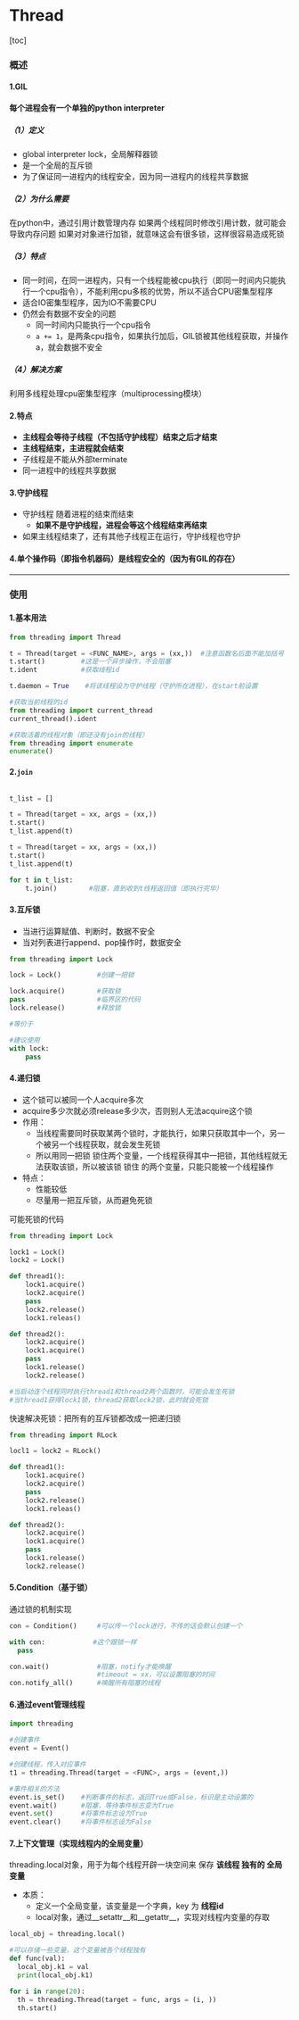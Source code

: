# Thread
[toc]
### 概述

#### 1.GIL

**每个进程会有一个单独的python interpreter**

##### （1）定义
* global interpreter lock，全局解释器锁
* 是一个全局的互斥锁
* 为了保证同一进程内的线程安全，因为同一进程内的线程共享数据


##### （2）为什么需要
在python中，通过引用计数管理内存
如果两个线程同时修改引用计数，就可能会导致内存问题
如果对对象进行加锁，就意味这会有很多锁，这样很容易造成死锁

##### （3）特点
* 同一时间，在同一进程内，只有一个线程能被cpu执行（即同一时间内只能执行一个cpu指令），不能利用cpu多核的优势，所以不适合CPU密集型程序
* 适合IO密集型程序，因为IO不需要CPU
* 仍然会有数据不安全的问题
  * 同一时间内只能执行一个cpu指令
  * `a += 1`，是两条cpu指令，如果执行加后，GIL锁被其他线程获取，并操作a，就会数据不安全

##### （4）解决方案
利用多线程处理cpu密集型程序（multiprocessing模块）

#### 2.特点
* **主线程会等待子线程（不包括守护线程）结束之后才结束**
* **主线程结束，主进程就会结束**
* 子线程是不能从外部terminate
* 同一进程中的线程共享数据

#### 3.守护线程
* 守护线程 随着进程的结束而结束
  * **如果不是守护线程，进程会等这个线程结束再结束**
* 如果主线程结束了，还有其他子线程正在运行，守护线程也守护

#### 4.单个操作码（即指令机器码）是线程安全的（因为有GIL的存在）

***

### 使用
#### 1.基本用法
```python
from threading import Thread

t = Thread(target = <FUNC_NAME>, args = (xx,))  #注意函数名后面不能加括号
t.start()         #这是一个异步操作，不会阻塞
t.ident           #获取线程id

t.daemon = True    #将该线程设为守护线程（守护所在进程），在start前设置
```
```python
#获取当前线程的id
from threading import current_thread
current_thread().ident

#获取活着的线程对象（即还没有join的线程）
from threading import enumerate
enumerate()
```

#### 2.`join`
```python

t_list = []

t = Thread(target = xx, args = (xx,))
t.start()
t_list.append(t)

t = Thread(target = xx, args = (xx,))
t.start()
t_list.append(t)

for t in t_list:
    t.join()        #阻塞，直到收到t线程返回值（即执行完毕）
```

#### 3.互斥锁
* 当进行运算赋值、判断时，数据不安全
* 当对列表进行append、pop操作时，数据安全
```python
from threading import Lock

lock = Lock()         #创建一把锁

lock.acquire()        #获取锁
pass                  #临界区的代码
lock.release()        #释放锁

#等价于

#建议使用
with lock:
    pass
```

#### 4.递归锁
* 这个锁可以被同一个人acquire多次
* acquire多少次就必须release多少次，否则别人无法acquire这个锁
* 作用：
  * 当线程需要同时获取某两个锁时，才能执行，如果只获取其中一个，另一个被另一个线程获取，就会发生死锁
  * 所以用同一把锁 锁住两个变量，一个线程获得其中一把锁，其他线程就无法获取该锁，所以被该锁 锁住 的两个变量，只能只能被一个线程操作
* 特点：
  * 性能较低
  * 尽量用一把互斥锁，从而避免死锁

可能死锁的代码
```python
from threading import Lock

lock1 = Lock()
lock2 = Lock()

def thread1():
    lock1.acquire()
    lock2.acquire()
    pass
    lock2.release()
    lock1.releas()

def thread2():
    lock2.acquire()
    lock1.acquire()
    pass
    lock1.release()
    lock2.release()

#当启动连个线程同时执行thread1和thread2两个函数时，可能会发生死锁
#当thread1获得lock1锁，thread2获取lock2锁，此时就会死锁

```

快速解决死锁：把所有的互斥锁都改成一把递归锁
```python
from threading import RLock

locl1 = lock2 = RLock()

def thread1():
    lock1.acquire()
    lock2.acquire()
    pass
    lock2.release()
    lock1.releas()

def thread2():
    lock2.acquire()
    lock1.acquire()
    pass
    lock1.release()
    lock2.release()

```

#### 5.Condition（基于锁）
通过锁的机制实现
```python
con = Condition()     #可以传一个lock进行，不传的话会默认创建一个

with con:            #这个跟锁一样
  pass

con.wait()            #阻塞，notify才能唤醒
                      #timeout = xx，可以设置阻塞的时间
con.notify_all()      #唤醒所有阻塞的线程
```

#### 6.通过event管理线程
```python
import threading

#创建事件
event = Event()

#创建线程，传入对应事件
t1 = threading.Thread(target = <FUNC>, args = (event,))

#事件相关的方法
event.is_set()    #判断事件的标志，返回True或False，标识是主动设置的
event.wait()      #阻塞，等待事件标志变为True
event.set()       #将事件标志设为True
event.clear()     #将事件标志设为False
```

#### 7.上下文管理（实现线程内的全局变量）
threading.local对象，用于为每个线程开辟一块空间来 保存 **该线程 独有的 全局变量**
* 本质：
  * 定义一个全局变量，该变量是一个字典，key 为 **线程id**
  * local对象，通过__setattr__和__getattr__，实现对线程内变量的存取
```python
local_obj = threading.local()

#可以存储一些变量，这个变量被各个线程独有
def func(val):
  local_obj.k1 = val
  print(local_obj.k1)

for i in range(20):
  th = threading.Thread(target = func, args = (i, ))
  th.start()
```

